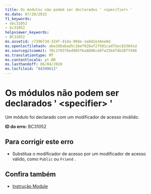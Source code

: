 ```yaml
---
title: Os módulos não podem ser declarados ' <specifier> '
ms.date: 07/20/2015
f1_keywords:
- vbc31052
- bc31052
helpviewer_keywords:
- BC31052
ms.assetid: c739673d-324f-41da-994e-1e8d2e34ee8d
ms.openlocfilehash: abe3d6abad5c16ef028af27501cad75ec833641d
ms.sourcegitcommit: f8c270376ed905f6a8896ce0fe25b4f4b38ff498
ms.translationtype: MT
ms.contentlocale: pt-BR
ms.lasthandoff: 06/04/2020
ms.locfileid: "84399612"
---
```

# <a name="modules-cannot-be-declared-specifier"></a>Os módulos não podem ser declarados ' \<specifier> '
Um módulo foi declarado com um modificador de acesso inválido.  
  
 **ID do erro:** BC31052  
  
## <a name="to-correct-this-error"></a>Para corrigir este erro  
  
- Substitua o modificador de acesso por um modificador de acesso válido, como `Public` ou `Friend` .  
  
## <a name="see-also"></a>Confira também

- [Instrução Module](../language-reference/statements/module-statement.md)
